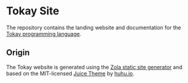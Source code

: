 # Tokay Site

The repository contains the landing website and documentation for the [Tokay programming language](https://tokay.dev).

## Origin

The Tokay website is generated using the [Zola static site generator](https://getzola.org) and based on the MIT-licensed [Juice Theme](https://juice.huhu.io/) by [huhu.io](https://huhu.io/).
